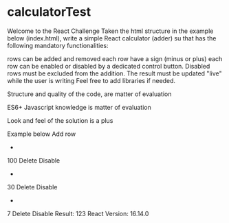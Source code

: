 # calculatorTest

Welcome to the React Challenge
Taken the html structure in the example below (index.html),
write a simple React calculator (adder) su that has the following mandatory functionalities:

rows can be added and removed
each row have a sign (minus or plus)
each row can be enabled or disabled by a dedicated control button. Disabled rows must be excluded from the addition.
The result must be updated "live" while the user is writing
Feel free to add libraries if needed.

Structure and quality of the code, are matter of evaluation

ES6+ Javascript knowledge is matter of evaluation

Look and feel of the solution is a plus

Example below
Add row

+
 
100
 Delete Disable

+
 
30
 Delete Disable

-
 
7
 Delete Disable
Result: 123
React Version: 16.14.0
